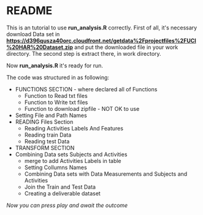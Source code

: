 README
========================================================

This is an tutorial to use **run_analysis.R** correctly.
First of all, it's necessary download Data set in **https://d396qusza40orc.cloudfront.net/getdata%2Fprojectfiles%2FUCI%20HAR%20Dataset.zip** and put the downloaded file in your work directory. The second step is extract there, in work directory.

Now **run_analysis.R** it's ready for run.

The code was structured in as following:

* FUNCTIONS SECTION - where declared all of Functions
  * Function to Read txt files
  * Function to Write txt files
  * Function to download zipfile - NOT OK to use
* Setting File and Path Names
* READING Files Section
  * Reading Activities Labels And Features
  * Reading train Data
  * Reading test Data
* TRANSFORM SECTION
* Combining Data sets Subjects and Activities
  * merge to add Activities Labels in table
  * Setting Collumns Names
  * Combining Data sets with Data Measurements and Subjects and Activities
  * Join the Train and Test Data
  * Creating a deliverable dataset

*Now you can press play and await the outcome*

